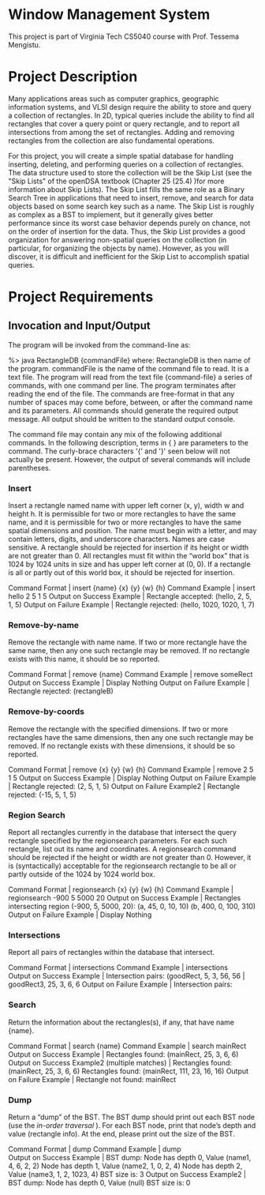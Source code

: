 # Window Management System
This project is part of Virginia Tech CS5040 course with Prof. Tessema Mengistu.

# Project Description
Many applications areas such as computer graphics, geographic information systems, and VLSI design require the ability to store and query a collection of rectangles. In 2D, typical queries include the ability to find all rectangles that cover a query point or query rectangle, and to report all intersections from among the set of rectangles. Adding and removing rectangles from the collection are also fundamental operations.

For this project, you will create a simple spatial database for handling inserting, deleting, and performing queries on a collection of rectangles. The data structure used to store the collection will be the Skip List (see the "Skip Lists" of the openDSA textbook (Chapter 25 (25.4) )for more information about Skip Lists). The Skip List fills the same role as a Binary Search Tree in applications that need to insert, remove, and search for data objects based on some search key such as a name. The Skip List is roughly as complex as a BST to implement, but it generally gives better performance since its worst case behavior depends purely on chance, not on the order of insertion for the data. Thus, the Skip List provides a good organization for answering non-spatial queries on the collection (in particular, for organizing the objects by name). However, as you will discover, it is difficult and inefficient for the Skip List to accomplish spatial queries.

# Project Requirements
## Invocation and Input/Output

The program will be invoked from the command-line as:

   %> java RectangleDB {commandFile}
where:  RectangleDB is then name of the program. commandFile is the name of the command file to read.  It is a text file. 
The program will read from the text file {command-file} a series of commands, with one command per line. The program terminates after reading the end of the file. The commands are free-format in that any number of spaces may come before, between, or after the command name and its parameters. All commands should generate the required output message. All output should be written to the standard output console.

The command file may contain any mix of the following additional commands. In the following description, terms in { } are parameters to the command.  The curly-brace characters '{' and '}' seen below will not actually be present. However, the output of several commands will include parentheses.

### Insert
Insert a rectangle named name with upper left corner (x, y), width w and height h. It is permissible for two or more rectangles to have the same name, and it is permissible for two or more rectangles to have the same spatial dimensions and position. The name must begin with a letter, and may contain letters, digits, and underscore characters. Names are case sensitive. A rectangle should be rejected for insertion if its height or width are not greater than 0. All rectangles must fit within the “world box” that is 1024 by 1024 units in size and has upper left corner at (0, 0). If a rectangle is all or partly out of this world box, it should be rejected for insertion.

Command Format	            | insert {name} {x} {y} {w} {h}
Command Example	         | insert   hello 2  5  1     5
Output on Success Example	| Rectangle accepted: (hello, 2, 5, 1, 5)
Output on Failure Example	| Rectangle rejected: (hello, 1020, 1020, 1, 7)

### Remove-by-name
Remove the rectangle with name name. If two or more rectangle have the same name, then any one such rectangle may be removed. If no rectangle exists with this name, it should be so reported.

Command Format	            | remove {name}
Command Example	         | remove someRect
Output on Success Example  | Display Nothing 
Output on Failure Example	| Rectangle rejected: (rectangleB)

### Remove-by-coords
Remove the rectangle with the specified dimensions. If two or more rectangles have the same dimensions, then any one such rectangle may be removed. If no rectangle exists with these dimensions, it should be so reported.

Command Format	            | remove {x} {y} {w} {h}
Command Example	         | remove   2  5  1     5
Output on Success Example  | Display Nothing 
Output on Failure Example	| Rectangle rejected: (2, 5, 1, 5)
Output on Failure Example2	| Rectangle rejected: (-15, 5, 1, 5)

### Region Search
Report all rectangles currently in the database that intersect the query rectangle specified by the regionsearch parameters. For each such rectangle, list out its name and coordinates. A regionsearch command should be rejected if the height or width are not greater than 0. However, it is (syntactically) acceptable for the regionsearch rectangle to be all or partly outside of the 1024 by 1024 world box.

Command Format	           | regionsearch {x} {y} {w} {h}
Command Example	        | regionsearch  -900 5 5000 20
Output on Success Example | 	Rectangles intersecting region (-900, 5, 5000, 20):
                              (a, 45, 0, 10, 10)
                              (b, 400, 0, 100, 310)
Output on Failure Example | Display Nothing 

### Intersections
Report all pairs of rectangles within the database that intersect.

Command Format             | intersections
Command Example	         | intersections     
Output on Success Example	| Intersection pairs:
                             (goodRect, 5, 3, 56, 56 | goodRect3, 25, 3, 6, 6
Output on Failure Example	| Intersection pairs:

### Search
Return the information about the rectangles(s), if any, that have name {name}.

Command Format	                                | search {name}
Command Example	                             | search   mainRect
Output on Success Example	                    | Rectangles found: (mainRect, 25, 3, 6, 6)
Output on Success Example2 (multiple matches)  | Rectangles found: (mainRect, 25, 3, 6, 6)
                                                 Rectangles found: (mainRect, 111, 23, 16, 16)
Output on Failure Example	                    | Rectangle not found: mainRect

### Dump
Return a “dump” of the BST. The BST dump should print out each BST node (use the *in-order traversal* ). For each BST node, print that node’s depth and value (rectangle info). At the end, please print out the size of the BST.

Command Format	             | dump
Command Example	          | dump    
Output on Success Example   | BST dump:
                              Node has depth 0, Value (name1, 4, 6, 2, 2)
                              Node has depth 1, Value (name2, 1, 0, 2, 4)
                              Node has depth 2, Value (name3, 1, 2, 1023, 4)
                              BST size is: 3
Output on Success Example2 |  BST dump:
                              Node has depth 0, Value (null)
                              BST size is: 0
                              
